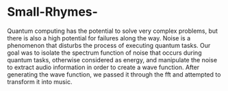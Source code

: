 # Small-Rhymes-

Quantum computing has the potential to solve very complex problems, but there is also a high potential for failures along the way. Noise is a phenomenon that disturbs the process of executing quantum tasks. Our goal was to isolate the spectrum function of noise that occurs during quantum tasks, otherwise considered as energy, and manipulate the noise to extract audio information in order to create a wave function. After generating the wave function, we passed it through the fft and attempted to transform it into music.


